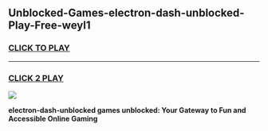 
## Unblocked-Games-electron-dash-unblocked-Play-Free-weyl1
<h3>
<a href="https://premium76.site?title=electron-dash-unblocked&ref=10A">CLICK TO PLAY</a></h3>
<hr>

<h3>
<a href="https://premium76.site?title=electron-dash-unblocked&ref=10A">CLICK 2 PLAY</a>
  
</h3>

<a href="https://premium76.site?title=electron-dash-unblocked&ref=10A"><img src="https://clearcache.store/games.png"></a>


**electron-dash-unblocked games unblocked: Your Gateway to Fun and Accessible Online Gaming**
